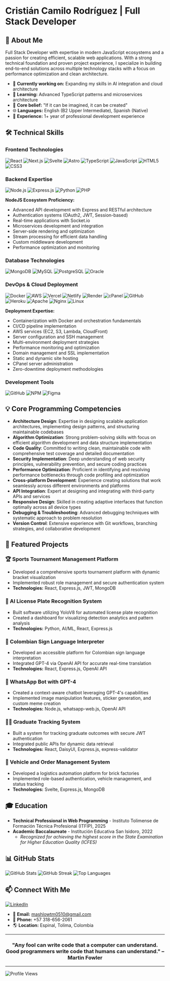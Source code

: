 # Cristián Camilo Rodríguez | Full Stack Developer

## 👋 About Me
Full Stack Developer with expertise in modern JavaScript ecosystems and a passion for creating efficient, scalable web applications. With a strong technical foundation and proven project experience, I specialize in building end-to-end solutions across multiple technology stacks with a focus on performance optimization and clean architecture.

- 🔭 **Currently working on:** Expanding my skills in AI integration and cloud architecture
- 🌱 **Learning:** Advanced TypeScript patterns and microservices architecture
- 🌟 **Core belief:** "If it can be imagined, it can be created"
- 🌐 **Languages:** English (B2 Upper Intermediate), Spanish (Native)
- 💼 **Experience:** 1+ year of professional development experience

## 🛠️ Technical Skills

### Frontend Technologies
![React](https://img.shields.io/badge/react-%2320232a.svg?style=for-the-badge&logo=react&logoColor=%2361DAFB)
![Next.js](https://img.shields.io/badge/Next-black?style=for-the-badge&logo=next.js&logoColor=white)
![Svelte](https://img.shields.io/badge/svelte-%23f1413d.svg?style=for-the-badge&logo=svelte&logoColor=white)
![Astro](https://img.shields.io/badge/astro-%232C2052.svg?style=for-the-badge&logo=astro&logoColor=white)
![TypeScript](https://img.shields.io/badge/typescript-%23007ACC.svg?style=for-the-badge&logo=typescript&logoColor=white)
![JavaScript](https://img.shields.io/badge/javascript-%23323330.svg?style=for-the-badge&logo=javascript&logoColor=%23F7DF1E)
![HTML5](https://img.shields.io/badge/html5-%23E34F26.svg?style=for-the-badge&logo=html5&logoColor=white)
![CSS3](https://img.shields.io/badge/css3-%231572B6.svg?style=for-the-badge&logo=css3&logoColor=white)

### Backend Expertise
![Node.js](https://img.shields.io/badge/node.js-6DA55F?style=for-the-badge&logo=node.js&logoColor=white)
![Express.js](https://img.shields.io/badge/express.js-%23404d59.svg?style=for-the-badge&logo=express&logoColor=%2361DAFB)
![Python](https://img.shields.io/badge/python-3670A0?style=for-the-badge&logo=python&logoColor=ffdd54)
![PHP](https://img.shields.io/badge/php-%23777BB4.svg?style=for-the-badge&logo=php&logoColor=white)

**NodeJS Ecosystem Proficiency:**
- Advanced API development with Express and RESTful architecture
- Authentication systems (OAuth2, JWT, Session-based)
- Real-time applications with Socket.io
- Microservices development and integration
- Server-side rendering and optimization
- Stream processing for efficient data handling
- Custom middleware development
- Performance optimization and monitoring

### Database Technologies
![MongoDB](https://img.shields.io/badge/MongoDB-%234ea94b.svg?style=for-the-badge&logo=mongodb&logoColor=white)
![MySQL](https://img.shields.io/badge/mysql-%2300f.svg?style=for-the-badge&logo=mysql&logoColor=white)
![PostgreSQL](https://img.shields.io/badge/postgresql-%23316192.svg?style=for-the-badge&logo=postgresql&logoColor=white)
![Oracle](https://img.shields.io/badge/Oracle-F80000?style=for-the-badge&logo=oracle&logoColor=white)

### DevOps & Cloud Deployment
![Docker](https://img.shields.io/badge/docker-%230db7ed.svg?style=for-the-badge&logo=docker&logoColor=white)
![AWS](https://img.shields.io/badge/AWS-%23FF9900.svg?style=for-the-badge&logo=amazon-aws&logoColor=white)
![Vercel](https://img.shields.io/badge/vercel-%23000000.svg?style=for-the-badge&logo=vercel&logoColor=white)
![Netlify](https://img.shields.io/badge/netlify-%23000000.svg?style=for-the-badge&logo=netlify&logoColor=#00C7B7)
![Render](https://img.shields.io/badge/Render-%46E3B7.svg?style=for-the-badge&logo=render&logoColor=white)
![cPanel](https://img.shields.io/badge/cPanel-FF6C2C?style=for-the-badge&logo=cpanel&logoColor=white)
![GitHub](https://img.shields.io/badge/github-%23121011.svg?style=for-the-badge&logo=github&logoColor=white)
![Heroku](https://img.shields.io/badge/heroku-%23430098.svg?style=for-the-badge&logo=heroku&logoColor=white)
![Apache](https://img.shields.io/badge/apache-%23D42029.svg?style=for-the-badge&logo=apache&logoColor=white)
![Nginx](https://img.shields.io/badge/nginx-%23009639.svg?style=for-the-badge&logo=nginx&logoColor=white)
![Linux](https://img.shields.io/badge/Linux-FCC624?style=for-the-badge&logo=linux&logoColor=black)

**Deployment Expertise:**
- Containerization with Docker and orchestration fundamentals
- CI/CD pipeline implementation
- AWS services (EC2, S3, Lambda, CloudFront)
- Server configuration and SSH management
- Multi-environment deployment strategies
- Performance monitoring and optimization
- Domain management and SSL implementation
- Static and dynamic site hosting
- CPanel server administration
- Zero-downtime deployment methodologies

### Development Tools
![GitHub](https://img.shields.io/badge/github-%23121011.svg?style=for-the-badge&logo=github&logoColor=white)
![NPM](https://img.shields.io/badge/NPM-%23000000.svg?style=for-the-badge&logo=npm&logoColor=white)
![Figma](https://img.shields.io/badge/figma-%23F24E1E.svg?style=for-the-badge&logo=figma&logoColor=white)

## 💡 Core Programming Competencies

- **Architecture Design**: Expertise in designing scalable application architectures, implementing design patterns, and structuring maintainable codebases
- **Algorithm Optimization**: Strong problem-solving skills with focus on efficient algorithm development and data structure implementation
- **Code Quality**: Committed to writing clean, maintainable code with comprehensive test coverage and detailed documentation
- **Security Implementation**: Deep understanding of web security principles, vulnerability prevention, and secure coding practices
- **Performance Optimization**: Proficient in identifying and resolving performance bottlenecks through code profiling and optimization
- **Cross-platform Development**: Experience creating solutions that work seamlessly across different environments and platforms
- **API Integration**: Expert at designing and integrating with third-party APIs and services
- **Responsive Design**: Skilled in creating adaptive interfaces that function optimally across all device types
- **Debugging & Troubleshooting**: Advanced debugging techniques with systematic approach to problem resolution
- **Version Control**: Extensive experience with Git workflows, branching strategies, and collaborative development

## 💼 Featured Projects

### 🏆 Sports Tournament Management Platform
- Developed a comprehensive sports tournament platform with dynamic bracket visualization
- Implemented robust role management and secure authentication system
- **Technologies:** React, Express.js, JWT, MongoDB

### 🚀 AI License Plate Recognition System
- Built software utilizing YoloV8 for automated license plate recognition
- Created a dashboard for visualizing detection analytics and pattern analysis
- **Technologies:** Python, AI/ML, React, Express.js

### 👐 Colombian Sign Language Interpreter
- Developed an accessible platform for Colombian sign language interpretation
- Integrated GPT-4 via OpenAI API for accurate real-time translation
- **Technologies:** React, Express.js, OpenAI API

### 🤖 WhatsApp Bot with GPT-4
- Created a context-aware chatbot leveraging GPT-4's capabilities
- Implemented image manipulation features, sticker generation, and custom meme creation
- **Technologies:** Node.js, whatsapp-web.js, OpenAI API

### 👨‍🎓 Graduate Tracking System
- Built a system for tracking graduate outcomes with secure JWT authentication
- Integrated public APIs for dynamic data retrieval
- **Technologies:** React, DaisyUI, Express.js, express-validator

### 🚚 Vehicle and Order Management System
- Developed a logistics automation platform for brick factories
- Implemented role-based authentication, vehicle management, and status tracking
- **Technologies:** Svelte, Express.js, MongoDB

## 🎓 Education
- **Technical Professional in Web Programming** - Instituto Tolimense de Formación Técnica Profesional (ITFIP), 2025
- **Academic Baccalaureate** - Institución Educativa San Isidoro, 2022
  - *Recognized for achieving the highest score in the State Examination for Higher Education Quality (ICFES)*

## 📊 GitHub Stats
![GitHub Stats](https://github-readme-stats.vercel.app/api?username=cami98735264&theme=dracula&hide_border=false&include_all_commits=true&count_private=true)
![GitHub Streak](https://github-readme-streak-stats.herokuapp.com/?user=cami98735264&theme=dracula&hide_border=false)
![Top Languages](https://github-readme-stats.vercel.app/api/top-langs/?username=cami98735264&theme=dracula&hide_border=false&include_all_commits=true&count_private=true&layout=compact)

## 📫 Connect With Me
[![LinkedIn](https://img.shields.io/badge/LinkedIn-%230077B5.svg?logo=linkedin&logoColor=white)](https://linkedin.com/in/cristián-camilo-rodríguez-montealegre-8a8697272)
- 📧 **Email:** mashlowtm0510@gmail.com
- 📱 **Phone:** +57 318-656-2061
- 🌎 **Location:** Espinal, Tolima, Colombia

---

<div align="center">
  
### "Any fool can write code that a computer can understand. Good programmers write code that humans can understand." – Martin Fowler

</div>

---
![Profile Views](https://visitcount.itsvg.in/api?id=cami98735264&icon=2&color=0)
